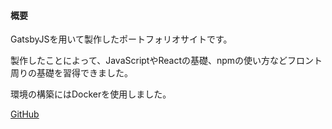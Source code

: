 #### 概要
GatsbyJSを用いて製作したポートフォリオサイトです。

製作したことによって、JavaScriptやReactの基礎、npmの使い方などフロント周りの基礎を習得できました。

環境の構築にはDockerを使用しました。

[GitHub](https://github.com/Yota-K/my-portfolio)
